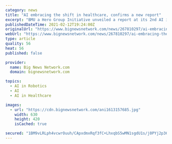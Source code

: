 ```yaml
---
category: news
title: "AI embracing the shift in healthcare, confirms a new report"
excerpt: "BMU a Hero Group Initiative unveiled a report at its 2nd AI industry conclave on Embracing the shift in healthcare that was organized virtually on Wednesda"
publishedDateTime: 2021-02-12T19:24:00Z
originalUrl: "https://www.bignewsnetwork.com/news/267810297/ai-embracing-the-shift-in-healthcare-confirms-a-new-report"
webUrl: "https://www.bignewsnetwork.com/news/267810297/ai-embracing-the-shift-in-healthcare-confirms-a-new-report"
type: article
quality: 56
heat: 56
published: false

provider:
  name: Big News Network.com
  domain: bignewsnetwork.com

topics:
  - AI in Robotics
  - AI
  - AI in Healthcare

images:
  - url: "https://cdn.bignewsnetwork.com/ani1613157685.jpg"
    width: 630
    height: 420
    isCached: true

secured: "1BM9vLRLph4vcwrOuuh/CApxdmxRqf3fC+LhxqbS5wMN1sgdU1s/j0PYj2p36tavGBxcCpFk2pSKP2E5ZZL6ooegI07jHHqSfnheWZcRtL6fGaSfcfBUpbQuf3EGySi/z9AyjNAofneI3918AwN5pe23zEOY5WhT/TtBXVa4//6c/CvobqXuESkH9p/1Ob+GHwgpDLHl7IHYOd5XwpedraJ9S0hjgPraUoBrVrDqgCNNf5nPj4KTPba/bFkEIHAIoFKz0KF/XqioaTCBoXLSqdERClUuKLxYRuzCgex46ECAsJKkIUjr4Yc+g05Rk8+rKQh56pLy/TcxEEbk7uC5i31c1wOpjVm7bRhve7/0Pls=;Ahucfak/UvkUtEGsbSX3JQ=="
---
```



